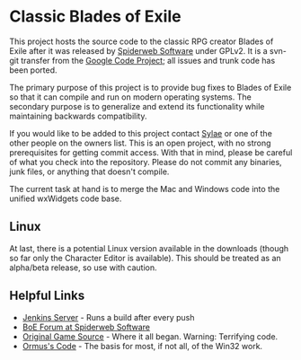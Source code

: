 Classic Blades of Exile
=======================

This project hosts the source code to the classic RPG creator Blades of Exile after it was released
by [Spiderweb Software](http://www.spiderwebsoftware.com/) under GPLv2. It is a svn-git transfer from the
[Google Code Project](http://code.google.com/p/openexile/); all issues and trunk code has been ported.

The primary purpose of this project is to provide bug fixes to Blades of Exile
so that it can compile and run on modern operating systems. The secondary purpose is
to generalize and extend its functionality while maintaining backwards compatibility.

If you would like to be added to this project contact [Sylae](https://github.com/sylae)
or one of the other people on the owners list. This is an open project, with no strong prerequisites
for getting commit access. With that in mind, please be careful of what you check into the repository.
Please do not commit any binaries, junk files, or anything that doesn't compile.

The current task at hand is to merge the Mac and Windows code into the unified wxWidgets code base.

Linux
-----

At last, there is a potential Linux version available in the downloads (though so far only the
Character Editor is available). This should be treated as an alpha/beta release, so use with caution. 

Helpful Links
-------------
* [Jenkins Server](http://cd.calref.net:8080/) - Runs a build after every push
* [BoE Forum at Spiderweb Software](http://spiderwebforums.ipbhost.com/index.php?/forum/12-blades-of-exile/)
* [Original Game Source](http://www.spiderwebsoftware.com/blades/opensource.html) - Where it all began. Warning: Terrifying code.
* [Ormus's Code](http://info.wsisiz.edu.pl/~kowalsg0/) - The basis for most, if not all, of the Win32 work.